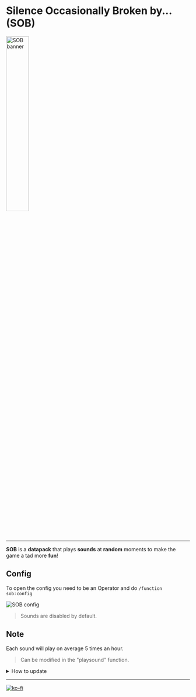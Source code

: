 # Silence Occasionally Broken by... (SOB)

<img src="https://github.com/El-Kavio/SOB/assets/140896938/dffcefa0-1c19-40ba-8103-3f041272f13a" alt="SOB banner" width="35%">

---

**SOB** is a **datapack** that plays **sounds** at **random** moments to make the game a tad more **fun**!

## Config

To open the config you need to be an Operator and do `/function sob:config`

![SOB config](https://github.com/El-Kavio/SOB/assets/140896938/9112852c-3682-4f7b-8347-32f447a1f2a4)
> Sounds are disabled by default.

## Note

Each sound will play on average 5 times an hour.
> Can be modified in the "playsound" function.

<details>
  <summary>How to update</summary>
  <br>
  
Simply **delete** the **SOB** folder and **replace** it with the **new** one!
</details>

---

[![ko-fi](https://ko-fi.com/img/githubbutton_sm.svg)](https://ko-fi.com/kavio)
